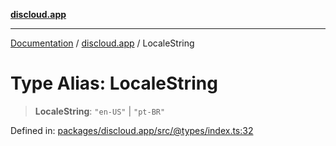 [**discloud.app**](../README.md)

***

[Documentation](../../packages.md) / [discloud.app](../README.md) / LocaleString

# Type Alias: LocaleString

> **LocaleString**: `"en-US"` \| `"pt-BR"`

Defined in: [packages/discloud.app/src/@types/index.ts:32](https://github.com/discloud/discloud.app/blob/8d6df0b18784d1a4408701ac8e6b9db44dbb7133/packages/discloud.app/src/@types/index.ts#L32)
